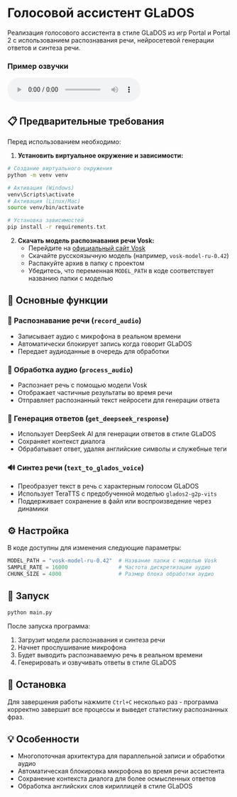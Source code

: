 # Голосовой ассистент GLaDOS

Реализация голосового ассистента в стиле GLaDOS из игр Portal и Portal 2 с использованием распознавания речи, нейросетевой генерации ответов и синтеза речи.


### **Пример озвучки**

<audio controls>
  <source src="glados.wav" type="audio/mpeg">
  Ваш браузер не поддерживает аудио элемент.
</audio>

## 📋 Предварительные требования

Перед использованием необходимо:

1. **Установить виртуальное окружение и зависимости:**
```bash
# Создание виртуального окружения
python -m venv venv

# Активация (Windows)
venv\Scripts\activate
# Активация (Linux/Mac)
source venv/bin/activate

# Установка зависимостей
pip install -r requirements.txt
```

2. **Скачать модель распознавания речи Vosk:**
   - Перейдите на [официальный сайт Vosk](https://alphacephei.com/vosk/models)
   - Скачайте русскоязычную модель (например, `vosk-model-ru-0.42`)
   - Распакуйте архив в папку с проектом
   - Убедитесь, что переменная `MODEL_PATH` в коде соответствует названию папки с моделью

## 🎯 Основные функции

### 🎤 Распознавание речи (`record_audio`)
- Записывает аудио с микрофона в реальном времени
- Автоматически блокирует запись когда говорит GLaDOS
- Передает аудиоданные в очередь для обработки

### 🧠 Обработка аудио (`process_audio`) 
- Распознает речь с помощью модели Vosk
- Отображает частичные результаты во время речи
- Отправляет распознанный текст нейросети для генерации ответа

### 🤖 Генерация ответов (`get_deepseek_response`)
- Использует DeepSeek AI для генерации ответов в стиле GLaDOS
- Сохраняет контекст диалога
- Обрабатывает ответ, удаляя английские символы и служебные теги

### 🔊 Синтез речи (`text_to_glados_voice`)
- Преобразует текст в речь с характерным голосом GLaDOS
- Использует TeraTTS с предобученной моделью `glados2-g2p-vits`
- Поддерживает сохранение в файл или воспроизведение через динамики

## ⚙️ Настройка

В коде доступны для изменения следующие параметры:

```python
MODEL_PATH = "vosk-model-ru-0.42"  # Название папки с моделью Vosk
SAMPLE_RATE = 16000                # Частота дискретизации аудио
CHUNK_SIZE = 4000                  # Размер блока обработки аудио
```

## 🚀 Запуск

```bash
python main.py
```

После запуска программа:
1. Загрузит модели распознавания и синтеза речи
2. Начнет прослушивание микрофона
3. Будет выводить распознаваемую речь в реальном времени
4. Генерировать и озвучивать ответы в стиле GLaDOS

## 🛑 Остановка

Для завершения работы нажмите `Ctrl+C` несколько раз - программа корректно завершит все процессы и выведет статистику распознанных фраз.

## 💡 Особенности

- Многопоточная архитектура для параллельной записи и обработки аудио
- Автоматическая блокировка микрофона во время речи ассистента
- Сохранение контекста диалога для более осмысленных ответов
- Обработка английских слов кириллицей в стиле GLaDOS
